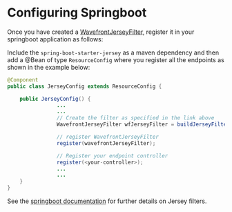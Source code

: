 # Configuring Springboot

Once you have created a [WavefrontJerseyFilter](https://github.com/wavefrontHQ/wavefront-jersey-sdk-java#5-create-wavefrontjerseyfilter), register it in your springboot application as follows:

Include the `spring-boot-starter-jersey` as a maven dependency and then add a @Bean of type `ResourceConfig` where you register all the endpoints as shown in the example below:

```java
@Component
public class JerseyConfig extends ResourceConfig {

    public JerseyConfig() {
                ...
                ...
                // Create the filter as specified in the link above
                WavefrontJerseyFilter wfJerseyFilter = buildJerseyFilter();

                // register WavefrontJerseyFilter
                register(wavefrontJerseyFilter);

                // Register your endpoint controller
                register(<your-controller>);
                ...
                ...
    }
}
```

See the [springboot documentation](https://docs.spring.io/spring-boot/docs/current/reference/html/boot-features-developing-web-applications.html#boot-features-jersey) for further details on Jersey filters.

